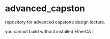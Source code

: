# advanced_capston
repository for advanced capstone design lecture.

you cannot build without installed EtherCAT.
